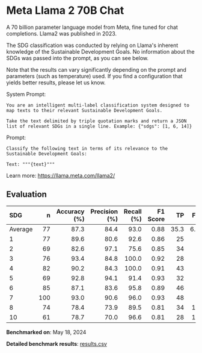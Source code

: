 # Meta Llama 2 70B Chat

A 70 billion parameter language model from Meta, fine tuned for chat
completions. Llama2 was published in 2023.

The SDG classification was conducted by relying on Llama's inherent knowledge
of the Sustainable Development Goals. No information about the SDGs was passed
into the prompt, as you can see below.

Note that the results can vary significantly depending on the prompt and
parameters (such as temperature) used. If you find a configuration that yields
better results, please let us know.

System Prompt:

```
You are an intelligent multi-label classification system designed to map texts to their relevant Sustainable Development Goals.

Take the text delimited by triple quotation marks and return a JSON list of relevant SDGs in a single line. Example: {"sdgs": [1, 6, 14]}
```

Prompt:

```
Classify the following text in terms of its relevance to the Sustainable Development Goals:

Text: """{text}"""
```


Learn more: https://llama.meta.com/llama2/

## Evaluation

| SDG     |   n |   Accuracy (%) |   Precision (%) |   Recall (%) |   F1 Score |   TP |   FP |   TN |   FN |
|:--------|----:|---------------:|----------------:|-------------:|-----------:|-----:|-----:|-----:|-----:|
| Average |  77 |           87.3 |            84.4 |         93.0 |       0.88 | 35.3 |  6.7 | 32.2 |  2.8 |
| 1       |  77 |           89.6 |            80.6 |         92.6 |       0.86 |   25 |    6 |   44 |    2 |
| 2       |  69 |           82.6 |            97.1 |         75.6 |       0.85 |   34 |    1 |   23 |   11 |
| 3       |  76 |           93.4 |            84.8 |        100.0 |       0.92 |   28 |    5 |   43 |    0 |
| 4       |  82 |           90.2 |            84.3 |        100.0 |       0.91 |   43 |    8 |   31 |    0 |
| 5       |  69 |           92.8 |            94.1 |         91.4 |       0.93 |   32 |    2 |   32 |    3 |
| 6       |  85 |           87.1 |            83.6 |         95.8 |       0.89 |   46 |    9 |   28 |    2 |
| 7       | 100 |           93.0 |            90.6 |         96.0 |       0.93 |   48 |    5 |   45 |    2 |
| 8       |  74 |           78.4 |            73.9 |         89.5 |       0.81 |   34 |   12 |   24 |    4 |
| 10      |  61 |           78.7 |            70.0 |         96.6 |       0.81 |   28 |   12 |   20 |    1 |

**Benchmarked on**: May 18, 2024

**Detailed benchmark results**: [results.csv](results.csv)